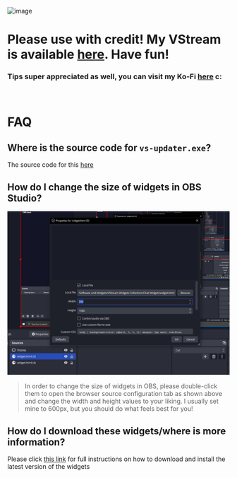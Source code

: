 ![image](https://github.com/h3llo-wor1d/VStream-Widgets-Collection/assets/83967304/f4dd185c-c8e9-43d6-8d6c-fe5cbfb18bd5)
# Please use with credit! My VStream is available [here](https://vstream.com/c/h3llo_wor1d). Have fun!
### Tips super appreciated as well, you can visit my Ko-Fi [here](https://ko-fi.com/h3llo_wor1d) c:
ㅤ
ㅤ
ㅤ
# FAQ
## Where is the source code for `vs-updater.exe`?
The source code for this [here](https://github.com/h3llo-wor1d/vs-updater)

## How do I change the size of widgets in OBS Studio?
![image](https://raw.githubusercontent.com/h3llo-wor1d/VStream-Widgets-Collection/main/how2scale.png)

> In order to change the size of widgets in OBS, please double-click them to open the browser source configuration tab as shown above and change the width and height values to your liking. I usually set mine to 600px, but you should do what feels best for you!

## How do I download these widgets/where is more information?
Please click [this link](https://github.com/h3llo-wor1d/VStream-Widgets-Collection/releases/latest) for full instructions on how to download and install the latest version of the widgets
